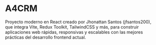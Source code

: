 # A4CRM
Proyecto moderno en React creado por Jhonattan Santos (jfsantos200), que integra Vite, Redux Toolkit, TailwindCSS y más, para construir aplicaciones web rápidas, responsivas y escalables con las mejores prácticas del desarrollo frontend actual.
